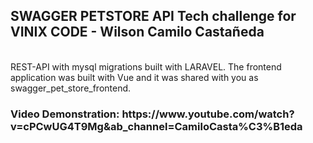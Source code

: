 <h2>SWAGGER PETSTORE API Tech challenge for VINIX CODE - Wilson Camilo Castañeda </h2>
<br>
    REST-API with mysql migrations built with LARAVEL.
    The frontend application was built with Vue and it was shared with you as swagger_pet_store_frontend.
<br>
<h3>Video Demonstration: https://www.youtube.com/watch?v=cPCwUG4T9Mg&ab_channel=CamiloCasta%C3%B1eda<h3>
